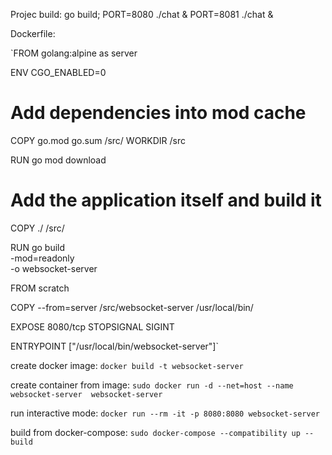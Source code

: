 Projec build:
go build; PORT=8080 ./chat & PORT=8081 ./chat &


Dockerfile:

`FROM golang:alpine as server

ENV CGO_ENABLED=0

# Add dependencies into mod cache
COPY go.mod go.sum /src/
WORKDIR /src

RUN go mod download

# Add the application itself and build it
COPY                  ./          /src/

RUN go build \
      -mod=readonly \
      -o websocket-server


FROM scratch

COPY --from=server /src/websocket-server /usr/local/bin/

EXPOSE 8080/tcp
STOPSIGNAL SIGINT

ENTRYPOINT ["/usr/local/bin/websocket-server"]`

create docker image:
`docker build -t websocket-server`

create container from image:
`sudo docker run -d --net=host --name websocket-server  websocket-server`

run interactive mode:
`docker run --rm -it -p 8080:8080 websocket-server`

build from docker-compose:
`sudo docker-compose --compatibility up --build`